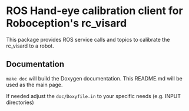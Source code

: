 ROS Hand-eye calibration client for Roboception's rc_visard
=========================================================

This package provides ROS service calls and topics to calibrate the rc_visard to a robot.

Documentation
-------------

`make doc` will build the Doxygen documentation.
This README.md will be used as the main page.

If needed adjust the `doc/Doxyfile.in` to your specific needs (e.g. INPUT directories)
